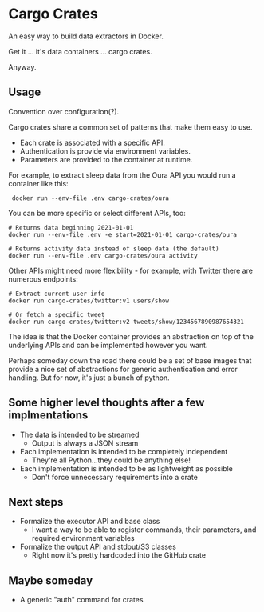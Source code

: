 # Cargo Crates

An easy way to build data extractors in Docker.

Get it ... it's data containers ... cargo crates. 

Anyway.

## Usage

Convention over configuration(?).

Cargo crates share a common set of patterns that make them easy to use.

- Each crate is associated with a specific API.
- Authentication is provide via environment variables.
- Parameters are provided to the container at runtime.

For example, to extract sleep data from the Oura API you would run a container like this:

```shell
 docker run --env-file .env cargo-crates/oura
```

You can be more specific or select different APIs, too:

```shell
# Returns data beginning 2021-01-01
docker run --env-file .env -e start=2021-01-01 cargo-crates/oura
```

```shell
# Returns activity data instead of sleep data (the default)
docker run --env-file .env cargo-crates/oura activity
```

Other APIs might need more flexibility - for example, with Twitter there are numerous endpoints:

```shell
# Extract current user info
docker run cargo-crates/twitter:v1 users/show

# Or fetch a specific tweet
docker run cargo-crates/twitter:v2 tweets/show/1234567890987654321
```

The idea is that the Docker container provides an abstraction on top of the underlying APIs and can be implemented however you want. 

Perhaps someday down the road there could be a set of base images that provide a nice set of abstractions for generic authentication and error handling. But for now, it's just a bunch of python.

## Some higher level thoughts after a few implmentations

- The data is intended to be streamed
    - Output is always a JSON stream
- Each implementation is intended to be completely independent
    - They're all Python...they could be anything else!
- Each implementation is intended to be as lightweight as possible
    - Don't force unnecessary requirements into a crate

## Next steps

- Formalize the executor API and base class
    - I want a way to be able to register commands, their parameters, and required environment variables
- Formalize the output API and stdout/S3 classes
    - Right now it's pretty hardcoded into the GitHub crate

## Maybe someday

- A generic "auth" command for crates
